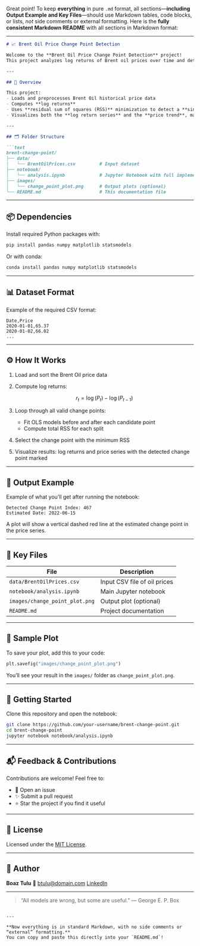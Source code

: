 Great point! To keep **everything** in pure `.md` format, all sections—**including Output Example and Key Files**—should use Markdown tables, code blocks, or lists, *not* side comments or external formatting. Here is the **fully consistent Markdown README** with all sections in Markdown format:

---

````markdown
# 📈 Brent Oil Price Change Point Detection

Welcome to the **Brent Oil Price Change Point Detection** project!  
This project analyzes log returns of Brent oil prices over time and detects **structural changes** using classical statistical modeling in Python with `statsmodels`.

---

## 🧠 Overview

This project:
- Loads and preprocesses Brent Oil historical price data
- Computes **log returns**
- Uses **residual sum of squares (RSS)** minimization to detect a **single change point**
- Visualizes both the **log return series** and the **price trend**, marking the detected change point

---

## 🗂️ Folder Structure

```text
brent-change-point/
├── data/
│   └── BrentOilPrices.csv         # Input dataset
├── notebook/
│   └── analysis.ipynb             # Jupyter Notebook with full implementation
├── images/
│   └── change_point_plot.png      # Output plots (optional)
└── README.md                      # This documentation file
````

---

## 📦 Dependencies

Install required Python packages with:

```bash
pip install pandas numpy matplotlib statsmodels
```

Or with conda:

```bash
conda install pandas numpy matplotlib statsmodels
```

---

## 📊 Dataset Format

Example of the required CSV format:

```csv
Date,Price
2020-01-01,65.37
2020-01-02,66.02
...
```

---

## ⚙️ How It Works

1. Load and sort the Brent Oil price data
2. Compute log returns:

   $$
   r_t = \log(P_t) - \log(P_{t-1})
   $$
3. Loop through all valid change points:

   * Fit OLS models before and after each candidate point
   * Compute total RSS for each split
4. Select the change point with the minimum RSS
5. Visualize results: log returns and price series with the detected change point marked

---

## 🧪 Output Example

Example of what you’ll get after running the notebook:

```text
Detected Change Point Index: 467
Estimated Date: 2022-06-15
```

A plot will show a vertical dashed red line at the estimated change point in the price series.

---

## 📁 Key Files

| File                           | Description                  |
| ------------------------------ | ---------------------------- |
| `data/BrentOilPrices.csv`      | Input CSV file of oil prices |
| `notebook/analysis.ipynb`      | Main Jupyter notebook        |
| `images/change_point_plot.png` | Output plot (optional)       |
| `README.md`                    | Project documentation        |

---

## 📸 Sample Plot

To save your plot, add this to your code:

```python
plt.savefig("images/change_point_plot.png")
```

You’ll see your result in the `images/` folder as `change_point_plot.png`.

---

## 🚀 Getting Started

Clone this repository and open the notebook:

```bash
git clone https://github.com/your-username/brent-change-point.git
cd brent-change-point
jupyter notebook notebook/analysis.ipynb
```

---

## 📬 Feedback & Contributions

Contributions are welcome!
Feel free to:

* 💬 Open an issue
* ✨ Submit a pull request
* ⭐️ Star the project if you find it useful

---

## 📜 License

Licensed under the [MIT License](LICENSE).

---

## 👤 Author

**Boaz Tulu**
📧 [btulu@domain.com](mailto:btulu@domain.com)
[LinkedIn](https://linkedin.com/in/your-profile)

---

> “All models are wrong, but some are useful.” — George E. P. Box

```

---

**Now everything is in standard Markdown, with no side comments or “external” formatting.**  
You can copy and paste this directly into your `README.md`!
```
